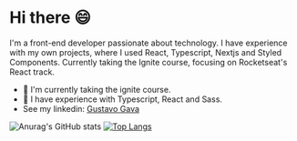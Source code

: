 # Hi there 😄

I'm a front-end developer passionate about technology. I have experience with my own projects, where I used React, Typescript, Nextjs and Styled Components. Currently taking the Ignite course, focusing on Rocketseat's React track. 

* 🚀 I'm currently taking the ignite course.
* 📖 I have experience with Typescript, React and Sass.
* See my linkedin: [Gustavo Gava](www.linkedin.com/in/gustavo-gava)

![Anurag's GitHub stats](https://github-readme-stats.vercel.app/api?username=gustavo-gava&show_icons=true&theme=radical)
[![Top Langs](https://github-readme-stats.vercel.app/api/top-langs/?username=anuraghazra&layout=compact&show_icons=true&theme=radical)](https://github.com/gustavo-gava)






